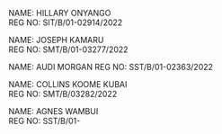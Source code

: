 NAME: HILLARY ONYANGO                                                      
REG NO: SIT/B/01-02914/2022                                                                                               
                                                                                                                                       
NAME: JOSEPH KAMARU                                                                                                                                 
REG NO: SMT/B/01-03277/2022                                                                                                                                     

NAME: AUDI MORGAN
REG NO: SST/B/01-02363/2022                                                                                                                                    

NAME: COLLINS KOOME KUBAI    
REG NO: SMT/B/03282/2022                                                                                   

NAME: AGNES WAMBUI                     
REG NO: SST/B/01-
